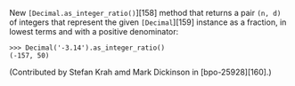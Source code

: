 New `[Decimal.as_integer_ratio()`][158] method that returns a pair `(n, d)` of integers that represent the given `[Decimal`][159] instance as a fraction, in lowest terms and with a positive denominator:
    
    
    >>> Decimal('-3.14').as_integer_ratio()
    (-157, 50)
    

(Contributed by Stefan Krah amd Mark Dickinson in [bpo-25928][160].)

